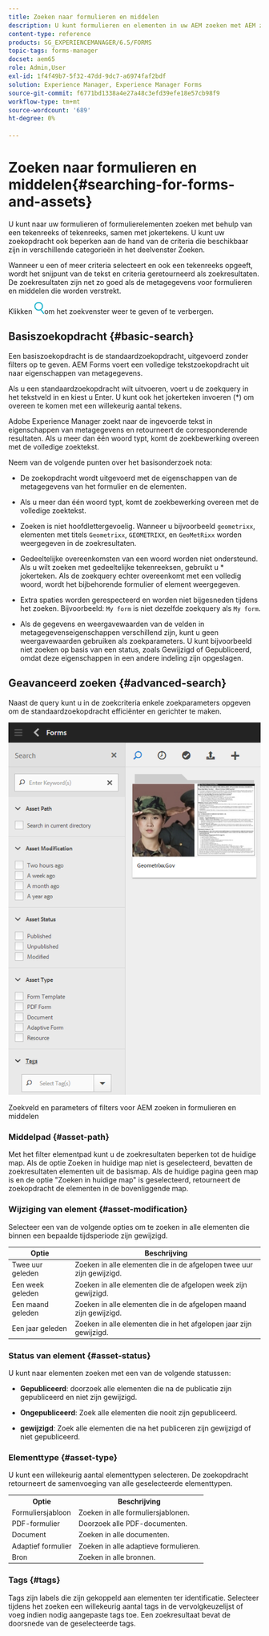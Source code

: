 ```yaml
---
title: Zoeken naar formulieren en middelen
description: U kunt formulieren en elementen in uw AEM zoeken met AEM zoekopdracht. Met basis- en geavanceerd zoeken kunt u snel uw elementen vinden.
content-type: reference
products: SG_EXPERIENCEMANAGER/6.5/FORMS
topic-tags: forms-manager
docset: aem65
role: Admin,User
exl-id: 1f4f49b7-5f32-47dd-9dc7-a6974faf2bdf
solution: Experience Manager, Experience Manager Forms
source-git-commit: f6771bd1338a4e27a48c3efd39efe18e57cb98f9
workflow-type: tm+mt
source-wordcount: '689'
ht-degree: 0%

---
```


# Zoeken naar formulieren en middelen{#searching-for-forms-and-assets}

U kunt naar uw formulieren of formulierelementen zoeken met behulp van een tekenreeks of tekenreeks, samen met jokertekens. U kunt uw zoekopdracht ook beperken aan de hand van de criteria die beschikbaar zijn in verschillende categorieën in het deelvenster Zoeken.

Wanneer u een of meer criteria selecteert en ook een tekenreeks opgeeft, wordt het snijpunt van de tekst en criteria geretourneerd als zoekresultaten. De zoekresultaten zijn net zo goed als de metagegevens voor formulieren en middelen die worden verstrekt.

Klikken ![aem6forms_search](assets/aem6forms_search.png)om het zoekvenster weer te geven of te verbergen.

## Basiszoekopdracht {#basic-search}

Een basiszoekopdracht is de standaardzoekopdracht, uitgevoerd zonder filters op te geven. AEM Forms voert een volledige tekstzoekopdracht uit naar eigenschappen van metagegevens.

Als u een standaardzoekopdracht wilt uitvoeren, voert u de zoekquery in het tekstveld in en kiest u Enter. U kunt ook het jokerteken invoeren (&#42;) om overeen te komen met een willekeurig aantal tekens.

Adobe Experience Manager zoekt naar de ingevoerde tekst in eigenschappen van metagegevens en retourneert de corresponderende resultaten. Als u meer dan één woord typt, komt de zoekbewerking overeen met de volledige zoektekst.

Neem van de volgende punten over het basisonderzoek nota:

* De zoekopdracht wordt uitgevoerd met de eigenschappen van de metagegevens van het formulier en de elementen.
* Als u meer dan één woord typt, komt de zoekbewerking overeen met de volledige zoektekst.
* Zoeken is niet hoofdlettergevoelig. Wanneer u bijvoorbeeld `geometrixx`, elementen met titels `Geometrixx`, `GEOMETRIXX`, en `GeoMetRixx` worden weergegeven in de zoekresultaten.

* Gedeeltelijke overeenkomsten van een woord worden niet ondersteund. Als u wilt zoeken met gedeeltelijke tekenreeksen, gebruikt u &#42; jokerteken. Als de zoekquery echter overeenkomt met een volledig woord, wordt het bijbehorende formulier of element weergegeven.
* Extra spaties worden gerespecteerd en worden niet bijgesneden tijdens het zoeken. Bijvoorbeeld: `My form` is niet dezelfde zoekquery als `My form`.

* Als de gegevens en weergavewaarden van de velden in metagegevenseigenschappen verschillend zijn, kunt u geen weergavewaarden gebruiken als zoekparameters. U kunt bijvoorbeeld niet zoeken op basis van een status, zoals Gewijzigd of Gepubliceerd, omdat deze eigenschappen in een andere indeling zijn opgeslagen.

## Geavanceerd zoeken {#advanced-search}

Naast de query kunt u in de zoekcriteria enkele zoekparameters opgeven om de standaardzoekopdracht efficiënter en gerichter te maken.

![Zoekveld en parameters of filters voor AEM zoeken in formulieren en middelen](assets/search_forms_assets.png)

Zoekveld en parameters of filters voor AEM zoeken in formulieren en middelen

### Middelpad {#asset-path}

Met het filter elementpad kunt u de zoekresultaten beperken tot de huidige map. Als de optie Zoeken in huidige map niet is geselecteerd, bevatten de zoekresultaten elementen uit de basismap. Als de huidige pagina geen map is en de optie &quot;Zoeken in huidige map&quot; is geselecteerd, retourneert de zoekopdracht de elementen in de bovenliggende map.

### Wijziging van element {#asset-modification}

Selecteer een van de volgende opties om te zoeken in alle elementen die binnen een bepaalde tijdsperiode zijn gewijzigd.

| **Optie** | **Beschrijving** |
|---|---|
| Twee uur geleden | Zoeken in alle elementen die in de afgelopen twee uur zijn gewijzigd. |
| Een week geleden | Zoeken in alle elementen die de afgelopen week zijn gewijzigd. |
| Een maand geleden | Zoeken in alle elementen die in de afgelopen maand zijn gewijzigd. |
| Een jaar geleden | Zoeken in alle elementen die in het afgelopen jaar zijn gewijzigd. |

### Status van element {#asset-status}

U kunt naar elementen zoeken met een van de volgende statussen:

* **Gepubliceerd**: doorzoek alle elementen die na de publicatie zijn gepubliceerd en niet zijn gewijzigd.

* **Ongepubliceerd**: Zoek alle elementen die nooit zijn gepubliceerd.

* **gewijzigd**: Zoek alle elementen die na het publiceren zijn gewijzigd of niet gepubliceerd.

### Elementtype {#asset-type}

U kunt een willekeurig aantal elementtypen selecteren. De zoekopdracht retourneert de samenvoeging van alle geselecteerde elementtypen.

<table>
 <tbody>
  <tr>
   <th>Optie</th> 
   <th>Beschrijving</th> 
  </tr>
  <tr>
   <td>Formuliersjabloon<br /> </td> 
   <td>Zoeken in alle formuliersjablonen.<br /> </td> 
  </tr>
  <tr>
   <td>PDF-formulier</td> 
   <td>Doorzoek alle PDF-documenten.</td> 
  </tr>
  <tr>
   <td>Document</td> 
   <td>Zoeken in alle documenten.</td> 
  </tr>
  <tr>
   <td>Adaptief formulier<br /> </td> 
   <td>Zoeken in alle adaptieve formulieren.</td> 
  </tr>
  <tr>
   <td>Bron</td> 
   <td>Zoeken in alle bronnen.<br /> </td> 
  </tr>
 </tbody>
</table>

### Tags {#tags}

Tags zijn labels die zijn gekoppeld aan elementen ter identificatie. Selecteer tijdens het zoeken een willekeurig aantal tags in de vervolgkeuzelijst of voeg indien nodig aangepaste tags toe. Een zoekresultaat bevat de doorsnede van de geselecteerde tags.
